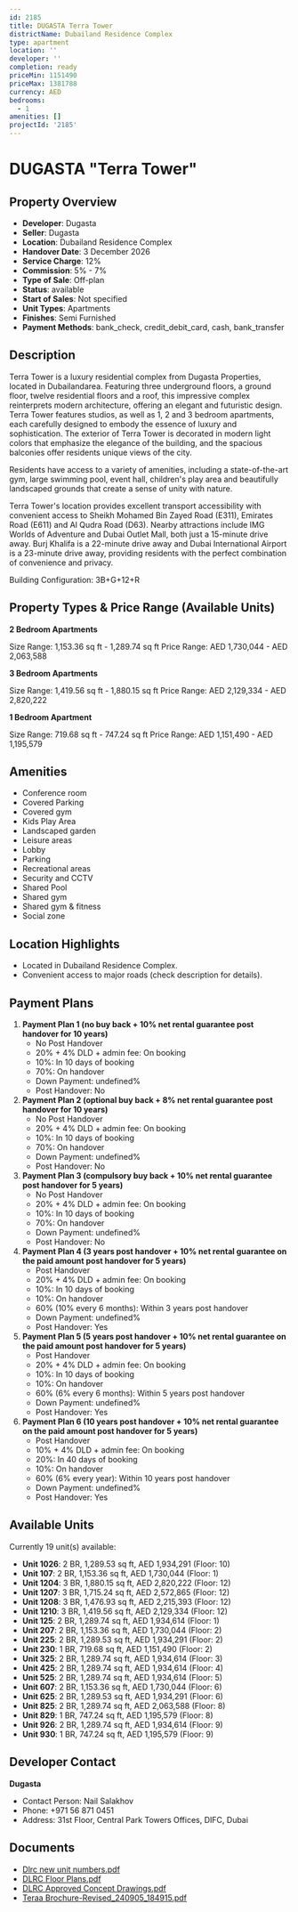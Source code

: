 ```yaml
---
id: 2185
title: DUGASTA Terra Tower
districtName: Dubailand Residence Complex
type: apartment
location: ''
developer: ''
completion: ready
priceMin: 1151490
priceMax: 1381788
currency: AED
bedrooms:
  - 1
amenities: []
projectId: '2185'
---
```


# DUGASTA "Terra Tower"

## Property Overview
- **Developer**: Dugasta
- **Seller**: Dugasta
- **Location**: Dubailand Residence Complex
- **Handover Date**: 3 December 2026
- **Service Charge**: 12%
- **Commission**: 5% - 7%
- **Type of Sale**: Off-plan
- **Status**: available
- **Start of Sales**: Not specified
- **Unit Types**: Apartments
- **Finishes**: Semi Furnished
- **Payment Methods**: bank_check, credit_debit_card, cash, bank_transfer

## Description
Terra Tower is a luxury residential complex from Dugasta Properties, located in Dubailandarea. Featuring three underground floors, a ground floor, twelve residential floors and a roof, this impressive complex reinterprets modern architecture, offering an elegant and futuristic design. Terra Tower features studios, as well as 1, 2 and 3 bedroom apartments, each carefully designed to embody the essence of luxury and sophistication. The exterior of Terra Tower is decorated in modern light colors that emphasize the elegance of the building, and the spacious balconies offer residents unique views of the city.

Residents have access to a variety of amenities, including a state-of-the-art gym, large swimming pool, event hall, children's play area and beautifully landscaped grounds that create a sense of unity with nature.

Terra Tower's location provides excellent transport accessibility with convenient access to Sheikh Mohamed Bin Zayed Road (E311), Emirates Road (E611) and Al Qudra Road (D63). Nearby attractions include IMG Worlds of Adventure and Dubai Outlet Mall, both just a 15-minute drive away. Burj Khalifa is a 22-minute drive away and Dubai International Airport is a 23-minute drive away, providing residents with the perfect combination of convenience and privacy.

Building Configuration: 3B+G+12+R

## Property Types & Price Range (Available Units)
**2 Bedroom Apartments**

Size Range: 1,153.36 sq ft - 1,289.74 sq ft
Price Range: AED 1,730,044 - AED 2,063,588

**3 Bedroom Apartments**

Size Range: 1,419.56 sq ft - 1,880.15 sq ft
Price Range: AED 2,129,334 - AED 2,820,222

**1 Bedroom Apartment**

Size Range: 719.68 sq ft - 747.24 sq ft
Price Range: AED 1,151,490 - AED 1,195,579

## Amenities
- Conference room
- Covered Parking
- Covered gym
- Kids Play Area
- Landscaped garden
- Leisure areas
- Lobby
- Parking
- Recreational areas
- Security and CCTV
- Shared Pool
- Shared gym
- Shared gym & fitness
- Social zone

## Location Highlights
- Located in Dubailand Residence Complex.
- Convenient access to major roads (check description for details).

## Payment Plans
1. **Payment Plan 1 (no buy back + 10% net rental guarantee post handover for 10 years)**
   - No Post Handover
   - 20% + 4% DLD + admin fee: On booking
   - 10%: In 10 days of booking
   - 70%: On handover
   - Down Payment: undefined%
   - Post Handover: No
2. **Payment Plan 2 (optional buy back + 8% net rental guarantee post handover for 10 years)**
   - No Post Handover
   - 20% + 4% DLD + admin fee: On booking
   - 10%: In 10 days of booking
   - 70%: On handover
   - Down Payment: undefined%
   - Post Handover: No
3. **Payment Plan 3 (compulsory buy back + 10% net rental guarantee post handover for 5 years)**
   - No Post Handover
   - 20% + 4% DLD + admin fee: On booking
   - 10%: In 10 days of booking
   - 70%: On handover
   - Down Payment: undefined%
   - Post Handover: No
4. **Payment Plan 4 (3 years post handover + 10% net rental guarantee on the paid amount post handover for 5 years)**
   - Post Handover
   - 20% + 4% DLD + admin fee: On booking
   - 10%: In 10 days of booking
   - 10%: On handover
   - 60% (10% every 6 months): Within 3 years post handover
   - Down Payment: undefined%
   - Post Handover: Yes
5. **Payment Plan 5 (5 years post handover + 10% net rental guarantee on the paid amount post handover for 5 years)**
   - Post Handover
   - 20% + 4% DLD + admin fee: On booking
   - 10%: In 10 days of booking
   - 10%: On handover
   - 60% (6% every 6 months): Within 5 years post handover
   - Down Payment: undefined%
   - Post Handover: Yes
6. **Payment Plan 6 (10 years post handover + 10% net rental guarantee on the paid amount post handover for 5 years)**
   - Post Handover
   - 10% + 4% DLD + admin fee: On booking
   - 20%: In 40 days of booking
   - 10%: On handover
   - 60% (6% every year): Within 10 years post handover
   - Down Payment: undefined%
   - Post Handover: Yes

## Available Units
Currently 19 unit(s) available:
- **Unit 1026**: 2 BR, 1,289.53 sq ft, AED 1,934,291 (Floor: 10)
- **Unit 107**: 2 BR, 1,153.36 sq ft, AED 1,730,044 (Floor: 1)
- **Unit 1204**: 3 BR, 1,880.15 sq ft, AED 2,820,222 (Floor: 12)
- **Unit 1207**: 3 BR, 1,715.24 sq ft, AED 2,572,865 (Floor: 12)
- **Unit 1208**: 3 BR, 1,476.93 sq ft, AED 2,215,393 (Floor: 12)
- **Unit 1210**: 3 BR, 1,419.56 sq ft, AED 2,129,334 (Floor: 12)
- **Unit 125**: 2 BR, 1,289.74 sq ft, AED 1,934,614 (Floor: 1)
- **Unit 207**: 2 BR, 1,153.36 sq ft, AED 1,730,044 (Floor: 2)
- **Unit 225**: 2 BR, 1,289.53 sq ft, AED 1,934,291 (Floor: 2)
- **Unit 230**: 1 BR, 719.68 sq ft, AED 1,151,490 (Floor: 2)
- **Unit 325**: 2 BR, 1,289.74 sq ft, AED 1,934,614 (Floor: 3)
- **Unit 425**: 2 BR, 1,289.74 sq ft, AED 1,934,614 (Floor: 4)
- **Unit 525**: 2 BR, 1,289.74 sq ft, AED 1,934,614 (Floor: 5)
- **Unit 607**: 2 BR, 1,153.36 sq ft, AED 1,730,044 (Floor: 6)
- **Unit 625**: 2 BR, 1,289.53 sq ft, AED 1,934,291 (Floor: 6)
- **Unit 825**: 2 BR, 1,289.74 sq ft, AED 2,063,588 (Floor: 8)
- **Unit 829**: 1 BR, 747.24 sq ft, AED 1,195,579 (Floor: 8)
- **Unit 926**: 2 BR, 1,289.74 sq ft, AED 1,934,614 (Floor: 9)
- **Unit 930**: 1 BR, 747.24 sq ft, AED 1,195,579 (Floor: 9)

## Developer Contact
**Dugasta**
- Contact Person: Nail Salakhov
- Phone: +971 56 871 0451
- Address: 31st Floor, Central Park Towers Offices, DIFC, Dubai

## Documents
- [Dlrc new unit numbers.pdf](https://cdn.geniemap.net/2024/07/24/DukRKQM1TF1frfGySHqIT2UTLtC81r6c7PSU5mMj.pdf)
- [DLRC Floor Plans.pdf](https://cdn.geniemap.net/2024/08/27/26v6dnXDE5Btr4929iqyjtHjbUu4LI7PLKKYrS1A.pdf)
- [DLRC Approved Concept Drawings.pdf](https://cdn.geniemap.net/2024/08/27/EMrBXoPOIF7ftMw6cWeHBXRE2ca5eq2DI2Tft8eH.pdf)
- [Teraa Brochure-Revised_240905_184915.pdf](https://cdn.geniemap.net/2024/09/09/6EUimqvGIxQkri3UPuCJMIn4uKBqW1bMrqDiU4tb.pdf)
